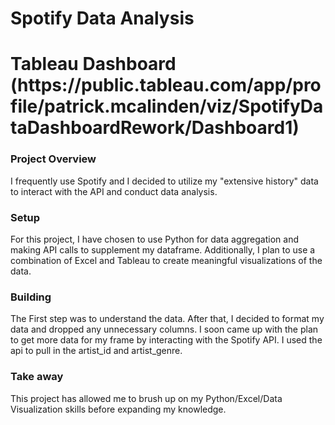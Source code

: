 <h1>Spotify Data Analysis<h1>
Tableau Dashboard  (https://public.tableau.com/app/profile/patrick.mcalinden/viz/SpotifyDataDashboardRework/Dashboard1)


<h3>Project Overview</h3>
I frequently use Spotify and I decided to utilize my "extensive history" data to interact with the API and conduct data analysis.

<h3>Setup</h3>
For this project, I have chosen to use Python for data aggregation and making API calls to supplement my dataframe. Additionally, I plan to use a combination of Excel and Tableau to create meaningful visualizations of the data.

<h3>Building</h3>
The First step was to understand the data. After that, I decided to format my data and dropped any unnecessary columns. I soon came up with the plan to get more data for my frame by interacting with the Spotify API. I used the api to pull in the artist_id and artist_genre.

<h3>Take away</h3>
This project has allowed me to brush up on my Python/Excel/Data Visualization skills before expanding my knowledge.

